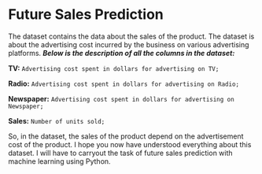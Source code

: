 # Future Sales Prediction

The dataset  contains the data about the sales of the product. The dataset is about the advertising cost incurred by the business on various advertising platforms. ***Below is the description of all the columns in the dataset:***

**TV:** `Advertising cost spent in dollars for advertising on TV;`

**Radio:** `Advertising cost spent in dollars for advertising on Radio;`

**Newspaper:** `Advertising cost spent in dollars for advertising on Newspaper;`

**Sales:** `Number of units sold;`

So, in the dataset, the sales of the product depend on the advertisement cost of the product. I hope you now have understood everything about this dataset. I will have to carryout the task of future sales prediction with machine learning using Python.
